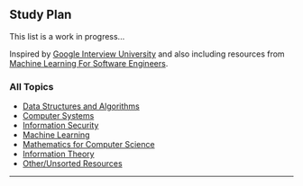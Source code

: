 ## Study Plan

This list is a work in progress...

Inspired by [Google Interview University](https://github.com/jwasham/google-interview-university) and also including resources from [Machine Learning For Software Engineers](https://github.com/ZuzooVn/machine-learning-for-software-engineers).

### All Topics

- [Data Structures and Algorithms](data-structures--algorithms/outline.md)
- [Computer Systems](computer-systems/outline.md)
- [Information Security](information-security/outline.md)
- [Machine Learning](machine-learning/outline.md)
- [Mathematics for Computer Science](math-for-cs/outline.md)
- [Information Theory](information-theory/outline.md)
- [Other/Unsorted Resources](other-unsorted-resources.md)

____
